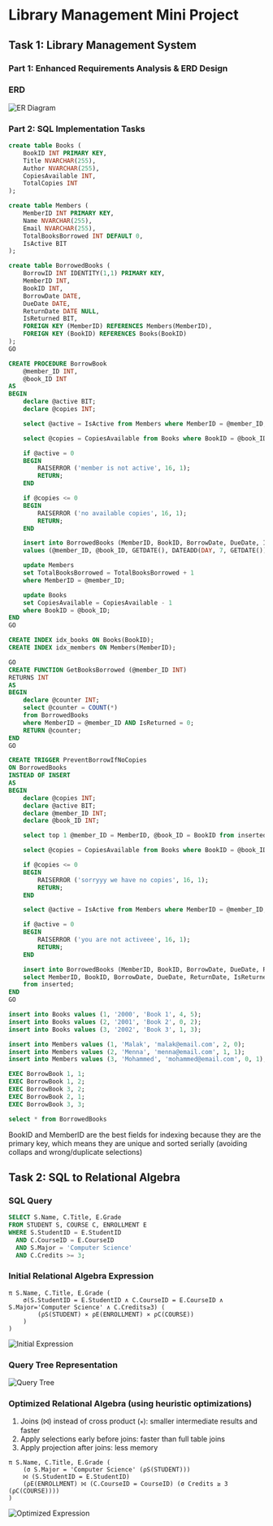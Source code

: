 
# Library Management Mini Project

## Task 1: Library Management System

### Part 1: Enhanced Requirements Analysis & ERD Design

### ERD
![ER Diagram](ERD.drawio.png)

### Part 2: SQL Implementation Tasks
```sql
create table Books (
    BookID INT PRIMARY KEY,
    Title NVARCHAR(255),
    Author NVARCHAR(255),
    CopiesAvailable INT,
    TotalCopies INT
);

create table Members (
    MemberID INT PRIMARY KEY,
    Name NVARCHAR(255),
    Email NVARCHAR(255),
    TotalBooksBorrowed INT DEFAULT 0,
    IsActive BIT
);

create table BorrowedBooks (
    BorrowID INT IDENTITY(1,1) PRIMARY KEY,
    MemberID INT,
    BookID INT,
    BorrowDate DATE,
    DueDate DATE,
    ReturnDate DATE NULL,
    IsReturned BIT,
    FOREIGN KEY (MemberID) REFERENCES Members(MemberID),
    FOREIGN KEY (BookID) REFERENCES Books(BookID)
);
GO

CREATE PROCEDURE BorrowBook
    @member_ID INT,
    @book_ID INT
AS
BEGIN
    declare @active BIT;
    declare @copies INT;

    select @active = IsActive from Members where MemberID = @member_ID;

    select @copies = CopiesAvailable from Books where BookID = @book_ID;

    if @active = 0
    BEGIN
        RAISERROR ('member is not active', 16, 1);
        RETURN;
    END

    if @copies <= 0
    BEGIN
        RAISERROR ('no available copies', 16, 1);
        RETURN;
    END

    insert into BorrowedBooks (MemberID, BookID, BorrowDate, DueDate, IsReturned)
    values (@member_ID, @book_ID, GETDATE(), DATEADD(DAY, 7, GETDATE()), 0);

    update Members
    set TotalBooksBorrowed = TotalBooksBorrowed + 1
    where MemberID = @member_ID;

	update Books
    set CopiesAvailable = CopiesAvailable - 1
    where BookID = @book_ID;
END
GO

CREATE INDEX idx_books ON Books(BookID);
CREATE INDEX idx_members ON Members(MemberID);

GO
CREATE FUNCTION GetBooksBorrowed (@member_ID INT)
RETURNS INT
AS
BEGIN
    declare @counter INT;
    select @counter = COUNT(*)
    from BorrowedBooks
    where MemberID = @member_ID AND IsReturned = 0;
    RETURN @counter;
END
GO

CREATE TRIGGER PreventBorrowIfNoCopies
ON BorrowedBooks
INSTEAD OF INSERT
AS
BEGIN
    declare @copies INT;
    declare @active BIT;
    declare @member_ID INT;
    declare @book_ID INT;

    select top 1 @member_ID = MemberID, @book_ID = BookID from inserted;

    select @copies = CopiesAvailable from Books where BookID = @book_ID;

    if @copies <= 0
    BEGIN
        RAISERROR ('sorryyy we have no copies', 16, 1);
        RETURN;
    END

	select @active = IsActive from Members where MemberID = @member_ID;

    if @active = 0
    BEGIN
        RAISERROR ('you are not activeee', 16, 1);
        RETURN;
    END

    insert into BorrowedBooks (MemberID, BookID, BorrowDate, DueDate, ReturnDate, IsReturned)
    select MemberID, BookID, BorrowDate, DueDate, ReturnDate, IsReturned
    from inserted;
END
GO

insert into Books values (1, '2000', 'Book 1', 4, 5);
insert into Books values (2, '2001', 'Book 2', 0, 2);
insert into Books values (3, '2002', 'Book 3', 1, 3);

insert into Members values (1, 'Malak', 'malak@email.com', 2, 0);
insert into Members values (2, 'Menna', 'menna@email.com', 1, 1);
insert into Members values (3, 'Mohammed', 'mohammed@email.com', 0, 1);

EXEC BorrowBook 1, 1;
EXEC BorrowBook 1, 2;
EXEC BorrowBook 3, 2;
EXEC BorrowBook 2, 1; 
EXEC BorrowBook 3, 3;

select * from BorrowedBooks
```

BookID and MemberID are the best fields for indexing because they are the primary key, which means they are unique and sorted serially (avoiding collaps and wrong/duplicate selections)

## Task 2: SQL to Relational Algebra

### SQL Query

```sql
SELECT S.Name, C.Title, E.Grade
FROM STUDENT S, COURSE C, ENROLLMENT E
WHERE S.StudentID = E.StudentID
  AND C.CourseID = E.CourseID
  AND S.Major = 'Computer Science'
  AND C.Credits >= 3;
```

### Initial Relational Algebra Expression

```
π S.Name, C.Title, E.Grade (
    σ(S.StudentID = E.StudentID ∧ C.CourseID = E.CourseID ∧ S.Major='Computer Science' ∧ C.Credits≥3) (
        (ρS(STUDENT) ⨯ ρE(ENROLLMENT) ⨯ ρC(COURSE))
    )
)
```

![Initial Expression](Expression1.png)

### Query Tree Representation

![Query Tree](QueryTree.png)

### Optimized Relational Algebra (using heuristic optimizations)

1. Joins (⨝) instead of cross product (⨯): smaller intermediate results and faster
2. Apply selections early before joins: faster than full table joins
2. Apply projection after joins: less memory
```
π S.Name, C.Title, E.Grade (
    (σ S.Major = 'Computer Science' (ρS(STUDENT)))
    ⨝ (S.StudentID = E.StudentID)
    (ρE(ENROLLMENT) ⨝ (C.CourseID = CourseID) (σ Credits ≥ 3 (ρC(COURSE))))
)
```

![Optimized Expression](Optimized.png)


